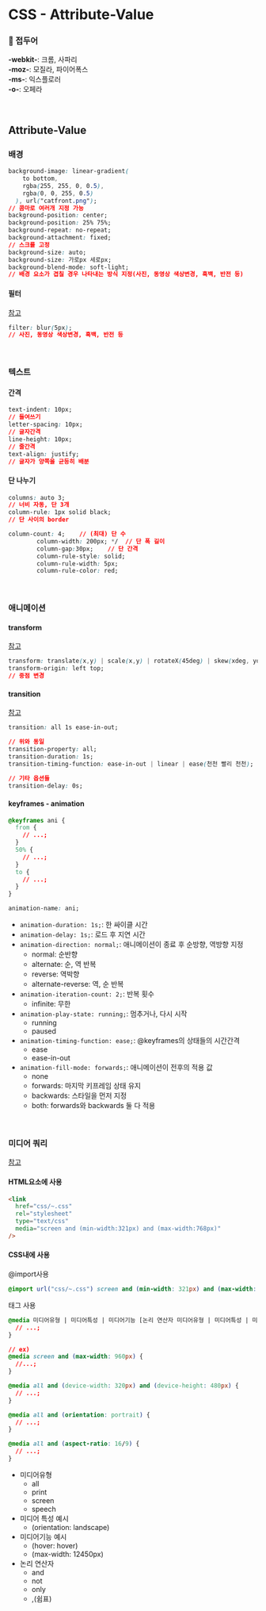 # CSS - Attribute-Value

### 🦋 접두어

**-webkit-**: 크롬, 사파리\
**-moz-**: 모질라, 파이어폭스\
**-ms-**: 익스플로러\
**-o-**: 오페라

<br />

## Attribute-Value

### 배경

```css
background-image: linear-gradient(
    to bottom,
    rgba(255, 255, 0, 0.5),
    rgba(0, 0, 255, 0.5)
  ), url("catfront.png");
// 콤마로 여러개 지정 가능
background-position: center;
background-position: 25% 75%;
background-repeat: no-repeat;
background-attachment: fixed;
// 스크롤 고정
background-size: auto;
background-size: 가로px 세로px;
background-blend-mode: soft-light;
// 배경 요소가 겹칠 경우 나타내는 방식 지정(사진, 동영상 색상변경, 흑백, 반전 등)
```

#### 필터

[참고](https://georapbox.github.io/css-filters-playground/)

```css
filter: blur(5px);
// 사진, 동영상 색상변경, 흑백, 반전 등
```

<br />

### 텍스트

#### 간격

```css
text-indent: 10px;
// 들여쓰기
letter-spacing: 10px;
// 글자간격
line-height: 10px;
// 줄간격
text-align: justify;
// 글자가 양쪽을 균등히 배분
```

#### 단 나누기

```css
columns: auto 3;
// 너비 자동, 단 3개
column-rule: 1px solid black;
// 단 사이의 border

column-count: 4;	// (최대) 단 수
        column-width: 200px; */  // 단 폭 길이
        column-gap:30px; 	// 단 간격
        column-rule-style: solid;
        column-rule-width: 5px;
        column-rule-color: red;

```

<br />

### 애니메이션

#### transform

[참고](https://codepen.io/vineethtr/full/XKKEgM)

```css
transform: translate(x,y) | scale(x,y) | rotateX(45deg) | skew(xdeg, ydeg)
transform-origin: left top;
// 중점 변경
```

#### transition

[참고](https://matthewlein.com/tools/ceaser)

```css
transition: all 1s ease-in-out;

// 위와 동일
transition-property: all;
transition-duration: 1s;
transition-timing-function: ease-in-out | linear | ease(천천 빨리 천천);

// 기타 옵션들
transition-delay: 0s;
```

#### keyframes - animation

```css
@keyframes ani {
  from {
    // ...;
  }
  50% {
    // ...;
  }
  to {
    // ...;
  }
}

animation-name: ani;
```

- `animation-duration: 1s;`: 한 싸이클 시간
- `animation-delay: 1s;`: 로드 후 지연 시간
- `animation-direction: normal;`: 애니메이션이 종료 후 순방향, 역방향 지정
  - normal: 순반향
  - alternate: 순, 역 반복
  - reverse: 역박향
  - alternate-reverse: 역, 순 반복
- `animation-iteration-count: 2;`: 반복 횟수
  - infinite: 무한
- `animation-play-state: running;`: 멈추거나, 다시 시작
  - running
  - paused
- `animation-timing-function: ease;`: @keyframes의 상태들의 시간간격
  - ease
  - ease-in-out
- `animation-fill-mode: forwards;`: 애니메이션이 전후의 적용 값
  - none
  - forwards: 마지막 키프레임 상태 유지
  - backwards: 스타일을 먼저 지정
  - both: forwards와 backwards 둘 다 적용

<br />

### 미디어 쿼리

[참고](https://developer.mozilla.org/ko/docs/Web/CSS/Media_Queries/Using_media_queries#%EB%AF%B8%EB%94%94%EC%96%B4_%ED%8A%B9%EC%84%B1)

#### HTML요소에 사용

```html
<link
  href="css/~.css"
  rel="stylesheet"
  type="text/css"
  media="screen and (min-width:321px) and (max-width:768px)"
/>
```

#### CSS내에 사용

@import사용

```css
@import url("css/~.css") screen and (min-width: 321px) and (max-width: 768px);
```

태그 사용

```css
@media 미디어유형 | 미디어특성 | 미디어기능 [논리 연산자 미디어유형 | 미디어특성 | 미디어기능 ...] {
  // ...;
}

// ex)
@media screen and (max-width: 960px) {
  //...;
}

@media all and (device-width: 320px) and (device-height: 480px) {
  // ...;
}

@media all and (orientation: portrait) {
  // ...;
}

@media all and (aspect-ratio: 16/9) {
  // ...;
}
```

- 미디어유형
  - all
  - print
  - screen
  - speech
- 미디어 특성 예시
  - (orientation: landscape)
- 미디어기능 예시
  - (hover: hover)
  - (max-width: 12450px)
- 논리 연산자
  - and
  - not
  - only
  - ,(쉼표)
